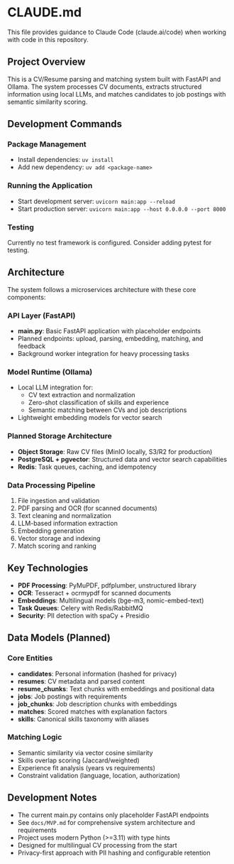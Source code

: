 # CLAUDE.md

This file provides guidance to Claude Code (claude.ai/code) when working with code in this repository.

## Project Overview

This is a CV/Resume parsing and matching system built with FastAPI and Ollama. The system processes CV documents, extracts structured information using local LLMs, and matches candidates to job postings with semantic similarity scoring.

## Development Commands

### Package Management
- Install dependencies: `uv install`
- Add new dependency: `uv add <package-name>`

### Running the Application  
- Start development server: `uvicorn main:app --reload`
- Start production server: `uvicorn main:app --host 0.0.0.0 --port 8000`

### Testing
Currently no test framework is configured. Consider adding pytest for testing.

## Architecture

The system follows a microservices architecture with these core components:

### API Layer (FastAPI)
- **main.py**: Basic FastAPI application with placeholder endpoints
- Planned endpoints: upload, parsing, embedding, matching, and feedback
- Background worker integration for heavy processing tasks

### Model Runtime (Ollama)
- Local LLM integration for:
  - CV text extraction and normalization
  - Zero-shot classification of skills and experience
  - Semantic matching between CVs and job descriptions
- Lightweight embedding models for vector search

### Planned Storage Architecture
- **Object Storage**: Raw CV files (MinIO locally, S3/R2 for production)
- **PostgreSQL + pgvector**: Structured data and vector search capabilities
- **Redis**: Task queues, caching, and idempotency

### Data Processing Pipeline
1. File ingestion and validation
2. PDF parsing and OCR (for scanned documents)
3. Text cleaning and normalization
4. LLM-based information extraction
5. Embedding generation
6. Vector storage and indexing
7. Match scoring and ranking

## Key Technologies

- **PDF Processing**: PyMuPDF, pdfplumber, unstructured library
- **OCR**: Tesseract + ocrmypdf for scanned documents  
- **Embeddings**: Multilingual models (bge-m3, nomic-embed-text)
- **Task Queues**: Celery with Redis/RabbitMQ
- **Security**: PII detection with spaCy + Presidio

## Data Models (Planned)

### Core Entities
- **candidates**: Personal information (hashed for privacy)
- **resumes**: CV metadata and parsed content
- **resume_chunks**: Text chunks with embeddings and positional data
- **jobs**: Job postings with requirements
- **job_chunks**: Job description chunks with embeddings
- **matches**: Scored matches with explanation factors
- **skills**: Canonical skills taxonomy with aliases

### Matching Logic
- Semantic similarity via vector cosine similarity
- Skills overlap scoring (Jaccard/weighted)
- Experience fit analysis (years vs requirements)
- Constraint validation (language, location, authorization)

## Development Notes

- The current main.py contains only placeholder FastAPI endpoints
- See `docs/MVP.md` for comprehensive system architecture and requirements
- Project uses modern Python (>=3.11) with type hints
- Designed for multilingual CV processing from the start
- Privacy-first approach with PII hashing and configurable retention